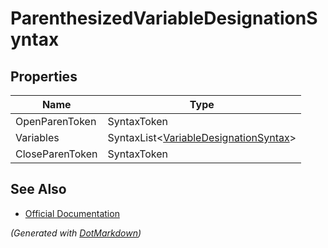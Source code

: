 # ParenthesizedVariableDesignationSyntax

## Properties

| Name            | Type                                                                   |
| --------------- | ---------------------------------------------------------------------- |
| OpenParenToken  | SyntaxToken                                                            |
| Variables       | SyntaxList\<[VariableDesignationSyntax](VariableDesignationSyntax.md)> |
| CloseParenToken | SyntaxToken                                                            |

## See Also

* [Official Documentation](https://docs.microsoft.com/en-us/dotnet/api/microsoft.codeanalysis.csharp.syntax.parenthesizedvariabledesignationsyntax)


*\(Generated with [DotMarkdown](http://github.com/JosefPihrt/DotMarkdown)\)*